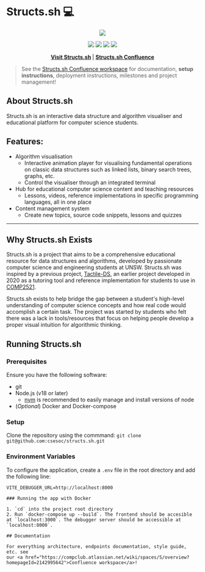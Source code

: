 # Structs.sh 💻

<p align="center">
    <a href=""><img src="./images/StructsBanner.png"  /></a>
</p>
<p align="center">
    <img src="https://img.shields.io/badge/-CSESoc-blue" />
    <img src="https://img.shields.io/github/issues/csesoc/structs.sh" />
    <img src="https://img.shields.io/github/license/csesoc/structs.sh" />
    <img src="https://img.shields.io/github/last-commit/csesoc/structs.sh" />
</p>
<p align="center">
    <strong>
        <a href="https://structs.sh">Visit Structs.sh</a>
    </strong> |
    <strong>
        <a href="https://compclub.atlassian.net/wiki/spaces/S/overview?homepageId=2142995642">
            Structs.sh Confluence
        </a>
    </strong>
</p>

> See the [Structs.sh Confluence workspace](https://compclub.atlassian.net/wiki/spaces/S/overview?homepageId=2142995642) for documentation, **setup instructions**, deployment instructions, milestones and project management!

## About Structs.sh

Structs.sh is an interactive data structure and algorithm visualiser and educational platform for computer science students.

## Features:

- Algorithm visualisation
  - Interactive animation player for visualising fundamental operations on classic data structures such as linked lists, binary search trees, graphs, etc.
  - Control the visualiser through an integrated terminal
- Hub for educational computer science content and teaching resources
  - Lessons, videos, reference implementations in specific programming languages, all in one place
- Content management system
  - Create new topics, source code snippets, lessons and quizzes

---

## Why Structs.sh Exists

Structs.sh is a project that aims to be a comprehensive educational resource for data structures and algorithms, developed by passionate computer science and engineering students at UNSW. Structs.sh was inspired by a previous project, <a href="https://github.com/Tymotex/Tactile-DS">Tactile-DS</a>, an earlier project developed in 2020 as a tutoring tool and reference implementation for students to use in <a href="https://www.handbook.unsw.edu.au/undergraduate/courses/2022/COMP2521/?year=2022">COMP2521</a>.

Structs.sh exists to help bridge the gap between a student's high-level understanding of computer science concepts and how real code would accomplish a certain task. The project was started by students who felt there was a lack in tools/resources that focus on helping people develop a proper visual intuition for algorithmic thinking.

## Running Structs.sh

### Prerequisites

Ensure you have the following software:

- git
- Node.js (v18 or later)
  - [nvm](https://github.com/nvm-sh/nvm) is recommended to easily manage and install versions of node
- (_Optional_) Docker and Docker-compose

### Setup

Clone the repository using the commmand: `git clone git@github.com:csesoc/structs.sh.git`

### Environment Variables

To configure the application, create a `.env` file in the root directory and add the following line:

```plaintext
VITE_DEBUGGER_URL=http://localhost:8000

### Running the app with Docker

1. `cd` into the project root directory
2. Run `docker-compose up --build`. The frontend should be accesible at `localhost:3000`. The debugger server should be accessible at `localhost:8000`.

## Documentation

For everything architecture, endpoints documentation, style guide, etc. see
our <a href="https://compclub.atlassian.net/wiki/spaces/S/overview?homepageId=2142995642">Confluence workspace</a>!
